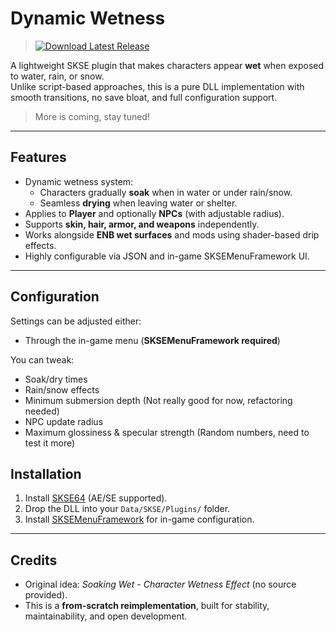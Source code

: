 # Dynamic Wetness

> [![Download Latest Release](https://img.shields.io/github/v/release/DanjelPiDev/TES5-DynamicWetness)](https://github.com/DanjelPiDev/TES5-DynamicWetness/releases/latest)

A lightweight SKSE plugin that makes characters appear **wet** when exposed to water, rain, or snow.  
Unlike script-based approaches, this is a pure DLL implementation with smooth transitions, no save bloat, and full configuration support.

> More is coming, stay tuned!

---

## Features
- Dynamic wetness system:
  - Characters gradually **soak** when in water or under rain/snow.
  - Seamless **drying** when leaving water or shelter.
- Applies to **Player** and optionally **NPCs** (with adjustable radius).
- Supports **skin, hair, armor, and weapons** independently.
- Works alongside **ENB wet surfaces** and mods using shader-based drip effects.
- Highly configurable via JSON and in-game SKSEMenuFramework UI.

---

## Configuration
Settings can be adjusted either:
- Through the in-game menu (**SKSEMenuFramework required**)

You can tweak:
- Soak/dry times  
- Rain/snow effects  
- Minimum submersion depth (Not really good for now, refactoring needed)
- NPC update radius  
- Maximum glossiness & specular strength (Random numbers, need to test it more)

## Installation
1. Install [SKSE64](https://skse.silverlock.org/) (AE/SE supported).
2. Drop the DLL into your `Data/SKSE/Plugins/` folder.
3. Install [SKSEMenuFramework](https://www.nexusmods.com/skyrimspecialedition/mods/120352) for in-game configuration.

---

## Credits
- Original idea: *Soaking Wet - Character Wetness Effect* (no source provided).  
- This is a **from-scratch reimplementation**, built for stability, maintainability, and open development.